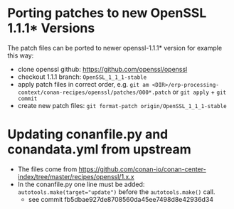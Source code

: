 Porting patches to new OpenSSL 1.1.1* Versions
====
The patch files can be ported to newer openssl-1.1.1* version for example this way:
- clone openssl github: https://github.com/openssl/openssl
- checkout 1.1.1 branch: `OpenSSL_1_1_1-stable`
- apply patch files in correct order, e.g.  `git am <DIR>/erp-processing-context/conan-recipes/openssl/patches/000*.patch` or `git apply` + `git commit`
- create new patch files: `git format-patch origin/OpenSSL_1_1_1-stable`

Updating conanfile.py and conandata.yml from upstream
====
- The files come from https://github.com/conan-io/conan-center-index/tree/master/recipes/openssl/1.x.x
- In the conanfile.py one line must be added: `autotools.make(target="update")` before the `autotools.make()` call.
  - see commit fb5dbae927de8708560da45ee7498d8e42936d34